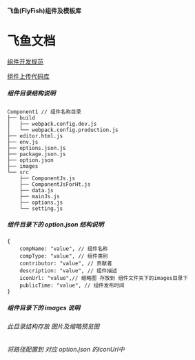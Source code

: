 #### 飞鱼(FlyFish)组件及模板库


# 飞鱼文档

[组件开发规范](./组件开发规范.md)

[组件上传代码库](./组件上传代码库.md)


##### 组件目录结构说明

```
Component1 // 组件名称目录
├── build
│   ├── webpack.config.dev.js
│   └── webpack.config.production.js
├── editor.html.js
├── env.js
├── options.json.js
├── package.json.js
├── option.json 
├── images
└── src
    ├── ComponentJs.js
    ├── ComponentJsForHt.js
    ├── data.js
    ├── mainJs.js
    ├── options.js
    └── setting.js
```

##### 组件目录下的 option.json 结构说明

```
{
    compName: "value", // 组件名称
    compType: "value", // 组件类别
    contributor: "value", // 贡献者
    description: "value", // 组件描述
    iconUrl: "value",// 缩略图 存放到 组件文件夹下的images目录下
    publicTime: "value", // 组件发布时间
}
```

##### 组件目录下的 images 说明
###### 此目录结构存放 图片及缩略预览图
###### 将路径配置到 对应 option.json 的iconUrl中
